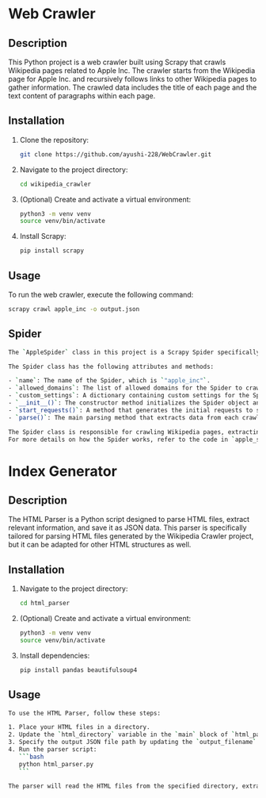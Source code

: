 # Web Crawler

## Description
This Python project is a web crawler built using Scrapy that crawls Wikipedia pages related to Apple Inc. The crawler starts from the Wikipedia page for Apple Inc. and recursively follows links to other Wikipedia pages to gather information. The crawled data includes the title of each page and the text content of paragraphs within each page.

## Installation
1. Clone the repository:
   ```bash
   git clone https://github.com/ayushi-228/WebCrawler.git
   ```

3. Navigate to the project directory:
    ```bash
    cd wikipedia_crawler
    ```

4. (Optional) Create and activate a virtual environment:
    ```bash
    python3 -m venv venv
    source venv/bin/activate
    ```

5. Install Scrapy:
    ```bash
    pip install scrapy
    ```

## Usage
To run the web crawler, execute the following command:
```bash
scrapy crawl apple_inc -o output.json
```

## Spider
```bash
The `AppleSpider` class in this project is a Scrapy Spider specifically designed to crawl Wikipedia pages related to Apple Inc. It starts from the Wikipedia page for Apple Inc. (`https://en.wikipedia.org/wiki/Apple_Inc.`) and recursively follows links to other Wikipedia pages to gather information.

The Spider class has the following attributes and methods:

- `name`: The name of the Spider, which is `"apple_inc"`.
- `allowed_domains`: The list of allowed domains for the Spider to crawl, which includes `"en.wikipedia.org"`.
- `custom_settings`: A dictionary containing custom settings for the Spider, such as the maximum depth to crawl (`DEPTH_LIMIT`) and the maximum number of pages to crawl (`MAX_PAGES`).
- `__init__()`: The constructor method initializes the Spider object and sets the initial page count.
- `start_requests()`: A method that generates the initial requests to start crawling from the specified start URLs.
- `parse()`: The main parsing method that extracts data from each crawled page and yields the extracted data as Scrapy Items. It also follows links to other Wikipedia pages for further crawling.

The Spider class is responsible for crawling Wikipedia pages, extracting relevant information such as page titles and paragraph text, and following links to continue crawling recursively.
For more details on how the Spider works, refer to the code in `apple_spider.py`.
```
# Index Generator

## Description
The HTML Parser is a Python script designed to parse HTML files, extract relevant information, and save it as JSON data. This parser is specifically tailored for parsing HTML files generated by the Wikipedia Crawler project, but it can be adapted for other HTML structures as well.

## Installation

1. Navigate to the project directory:
    ```bash
    cd html_parser
    ```

2. (Optional) Create and activate a virtual environment:
    ```bash
    python3 -m venv venv
    source venv/bin/activate
    ```

3. Install dependencies:
    ```bash
    pip install pandas beautifulsoup4
    ```

## Usage
 ```bash
To use the HTML Parser, follow these steps:

1. Place your HTML files in a directory.
2. Update the `html_directory` variable in the `main` block of `html_parser.py` to point to the directory containing your HTML files.
3. Specify the output JSON file path by updating the `output_filename` variable in the `HTMLParser` class.
4. Run the parser script:
    ```bash
    python html_parser.py
    ```

The parser will read the HTML files from the specified directory, extract titles and contents, and save the data as JSON in the specified output file.
 ```
